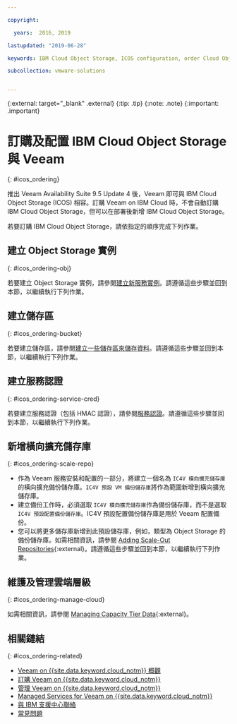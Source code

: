 ```yaml
---

copyright:

  years:  2016, 2019

lastupdated: "2019-06-28"

keywords: IBM Cloud Object Storage, ICOS configuration, order Cloud Object Storage

subcollection: vmware-solutions


---
```


{:external: target="_blank" .external}
{:tip: .tip}
{:note: .note}
{:important: .important}

# 訂購及配置 IBM Cloud Object Storage 與 Veeam
{: #icos_ordering}

推出 Veeam Availability Suite 9.5 Update 4 後，Veeam 即可與 IBM Cloud Object Storage (ICOS) 相容。訂購 Veeam on IBM Cloud 時，不會自動訂購 IBM Cloud Object Storage，但可以在部署後新增 IBM Cloud Object Storage。

若要訂購 IBM Cloud Object Storage，請依指定的順序完成下列作業。

## 建立 Object Storage 實例
{: #icos_ordering-obj}

若要建立 Object Storage 實例，請參閱[建立新服務實例](/docs/services/cloud-object-storage/basics?topic=cloud-object-storage-provision#provision-instance)。請遵循這些步驟並回到本節，以繼續執行下列作業。

## 建立儲存區
{: #icos_ordering-bucket}

若要建立儲存區，請參閱[建立一些儲存區來儲存資料](/docs/services/cloud-object-storage?topic=cloud-object-storage-getting-started#gs-create-buckets)。請遵循這些步驟並回到本節，以繼續執行下列作業。

## 建立服務認證
{: #icos_ordering-service-cred}

若要建立服務認證（包括 HMAC 認證），請參閱[服務認證](/docs/services/cloud-object-storage/hmac?topic=cloud-object-storage-service-credentials#using-hmac-credentials)。請遵循這些步驟並回到本節，以繼續執行下列作業。

## 新增橫向擴充儲存庫
{: #icos_ordering-scale-repo}

* 作為 Veeam 服務安裝和配置的一部分，將建立一個名為 `IC4V 橫向擴充儲存庫`的橫向擴充備份儲存庫。`IC4V 預設 VM 備份儲存庫`將作為範圍新增到橫向擴充儲存庫。
* 建立備份工作時，必須選取 `IC4V 橫向擴充儲存庫`作為備份儲存庫，而不是選取 `IC4V 預設配置備份儲存庫`。IC4V 預設配置備份儲存庫是用於 Veeam 配置備份。
* 您可以將更多儲存庫新增到此預設儲存庫，例如，類型為 Object Storage 的備份儲存庫。如需相關資訊，請參閱 [Adding Scale-Out Repositories](https://helpcenter.veeam.com/docs/backup/vsphere/sobr_add.html?ver=95u4){:external}。請遵循這些步驟並回到本節，以繼續執行下列作業。

## 維護及管理雲端層級
{: #icos_ordering-manage-cloud}

如需相關資訊，請參閱 [Managing Capacity Tier Data](https://helpcenter.veeam.com/docs/backup/vsphere/capacity_tier_managing_data.html?ver=95u4){:external}。

## 相關鏈結
{: #icos_ordering-related}

* [Veeam on {{site.data.keyword.cloud_notm}} 概觀](/docs/services/vmwaresolutions?topic=vmware-solutions-veeam_considerations)
* [訂購 Veeam on {{site.data.keyword.cloud_notm}}](/docs/services/vmwaresolutions/services?topic=vmware-solutions-veeam_ordering)
* [管理 Veeam on {{site.data.keyword.cloud_notm}}](/docs/services/vmwaresolutions/services?topic=vmware-solutions-managingveeam)
* [Managed Services for Veeam on {{site.data.keyword.cloud_notm}}](/docs/services/vmwaresolutions/services?topic=vmware-solutions-managing_veeam_services)
* [與 IBM 支援中心聯絡](/docs/services/vmwaresolutions/vmonic?topic=vmware-solutions-trbl_support)
* [常見問題](/docs/services/vmwaresolutions/vmonic?topic=vmware-solutions-faq)
